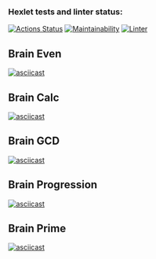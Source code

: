 ### Hexlet tests and linter status:

[![Actions Status](https://github.com/softslot/php-project-lvl1/workflows/hexlet-check/badge.svg)](https://github.com/softslot/php-project-lvl1/actions) [![Maintainability](https://api.codeclimate.com/v1/badges/10012d1fdd30df291a5e/maintainability)](https://codeclimate.com/github/softslot/php-project-lvl1/maintainability) [![Linter](https://github.com/softslot/php-project-lvl1/actions/workflows/github-actions-lint.yml/badge.svg)](https://github.com/softslot/php-project-lvl1/actions/workflows/github-actions-lint.yml)

## Brain Even

[![asciicast](https://asciinema.org/a/480593.svg)](https://asciinema.org/a/480593)

## Brain Calc

[![asciicast](https://asciinema.org/a/480595.svg)](https://asciinema.org/a/480595)

## Brain GCD

[![asciicast](https://asciinema.org/a/480750.svg)](https://asciinema.org/a/480750)

## Brain Progression

[![asciicast](https://asciinema.org/a/480758.svg)](https://asciinema.org/a/480758)

## Brain Prime

[![asciicast](https://asciinema.org/a/480816.svg)](https://asciinema.org/a/480816)